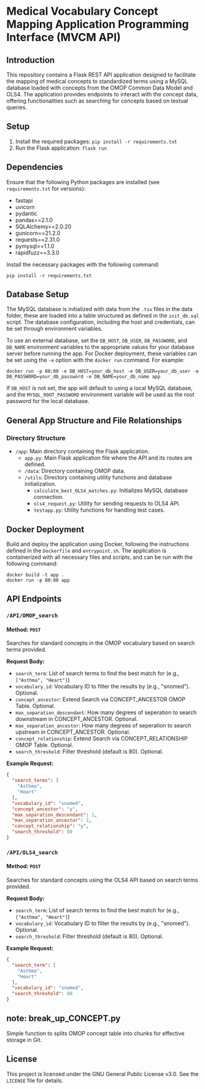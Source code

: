
# Medical Vocabulary Concept Mapping Application Programming Interface (MVCM API)

## Introduction
 
This repository contains a Flask REST API application designed to facilitate the mapping of medical concepts to standardized terms using a MySQL database loaded with concepts from the OMOP Common Data Model and OLS4. The application provides endpoints to interact with the concept data, offering functionalities such as searching for concepts based on textual queries.

## Setup

1. Install the required packages: `pip install -r requirements.txt`
2. Run the Flask application: `flask run`
 

## Dependencies

Ensure that the following Python packages are installed (see `requirements.txt` for versions):

- fastapi
- uvicorn
- pydantic
- pandas==2.1.0
- SQLAlchemy==2.0.20
- gunicorn==21.2.0
- requests==2.31.0
- pymysql==1.1.0
- rapidfuzz==3.3.0

Install the necessary packages with the following command:
```
pip install -r requirements.txt
```

## Database Setup

The MySQL database is initialized with data from the `.tsv` files in the data folder, these are loaded into a table structured as defined in the `init_db.sql` script. The database configuration, including the host and credentials, can be set through environment variables.

To use an external database, set the `DB_HOST`, `DB_USER`, `DB_PASSWORD`, and `DB_NAME` environment variables to the appropriate values for your database server before running the app. For Docker deployment, these variables can be set using the `-e` option with the `docker run` command. For example:

```
docker run -p 80:80 -e DB_HOST=your_db_host -e DB_USER=your_db_user -e DB_PASSWORD=your_db_password -e DB_NAME=your_db_name app
```

If `DB_HOST` is not set, the app will default to using a local MySQL database, and the `MYSQL_ROOT_PASSWORD` environment variable will be used as the root password for the local database.

## General App Structure and File Relationships

### Directory Structure

- `/app`: Main directory containing the Flask application.
  - `app.py`: Main Flask application file where the API and its routes are defined.
  - `/data`: Directory containing OMOP data.
  - `/utils`: Directory containing utility functions and database initialization.
    - `calculate_best_OLS4_matches.py`: Initializes MySQL database connection.
    - `ols4_request.py`: Utility for sending requests to OLS4 API.
    - `testapp.py`: Utility functions for handling test cases.
    
## Docker Deployment

Build and deploy the application using Docker, following the instructions defined in the `Dockerfile` and `entrypoint.sh`. The application is containerized with all necessary files and scripts, and can be run with the following command:
```
docker build -t app .
docker run -p 80:80 app
```

## API Endpoints

### `/API/OMOP_search`

#### Method: `POST`

Searches for standard concepts in the OMOP vocabulary based on search terms provided.

**Request Body:**

- `search_term`: List of search terms to find the best match for (e.g., `["Asthma", "Heart"]`)
- `vocabulary_id`: Vocabulary ID to filter the results by (e.g., "snomed"). Optional.
- `concept_ancestor`: Extend Search via CONCEPT_ANCESTOR OMOP Table. Optional.
- `max_separation_descendant`: How many degrees of seperation to search downstream in CONCEPT_ANCESTOR. Optional.
- `max_separation_ancestor`: How many degrees of seperation to search upstream in CONCEPT_ANCESTOR. Optional.
- `concept_relationship`: Extend Search via CONCEPT_RELATIONSHIP OMOP Table. Optional.
- `search_threshold`: Filter threshold (default is 80). Optional.

**Example Request:**

```json
{
  "search_terms": [
    "Asthma",
    "Heart"
  ],
  "vocabulary_id": "snomed",
  "concept_ancestor": "y",
  "max_separation_descendant": 1,
  "max_separation_ancestor": 1,
  "concept_relationship": "y",
  "search_threshold": 80
}
```

### `/API/OLS4_search`

#### Method: `POST`

Searches for standard concepts using the OLS4 API based on search terms provided.

**Request Body:**

- `search_term`: List of search terms to find the best match for (e.g., `["Asthma", "Heart"]`)
- `vocabulary_id`: Vocabulary ID to filter the results by (e.g., "snomed"). Optional.
- `search_threshold`: Filter threshold (default is 80). Optional.

**Example Request:**

```json
{
  "search_term": [
    "Asthma", 
    "Heart"
  ],
  "vocabulary_id": "snomed",
  "search_threshold": 80
}
```
## note: break_up_CONCEPT.py
Simple function to splits OMOP concept table into chunks for effective storage in Git. 

## License

This project is licensed under the GNU General Public License v3.0. See the `LICENSE` file for details.
